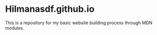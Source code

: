 # Hilmanasdf.github.io
This is a repository for my basic website building process through MDN modules.
